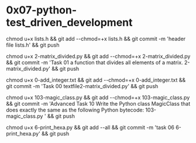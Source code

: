 # 0x07-python-test_driven_development

chmod u+x lists.h && git add --chmod=+x lists.h && git commit -m 'header file lists.h' && git push

chmod u+x 2-matrix_divided.py && git add --chmod=+x 2-matrix_divided.py && git commit -m 'Task 01 a function that divides all elements of a matrix. 2-matrix_divided.py' && git push


chmod u+x 0-add_integer.txt && git add --chmod=+x 0-add_integer.txt && git commit -m 'Task 00 textfile2-matrix_divided.py' && git push



chmod u+x 103-magic_class.py  && git add --chmod=+x 103-magic_class.py  && git commit -m 'Advanced Task 10 Write the Python class MagicClass that does exactly the same as the following Python bytecode: 103-magic_class.py ' && git push

chmod u+x 6-print_hexa.py && git add --all && git commit -m 'task 06 6-print_hexa.py' && git push
